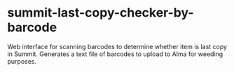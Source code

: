 # summit-last-copy-checker-by-barcode
Web interface for scanning barcodes to determine whether item is last copy in Summit. Generates a text file of barcodes to upload to Alma for weeding purposes.
